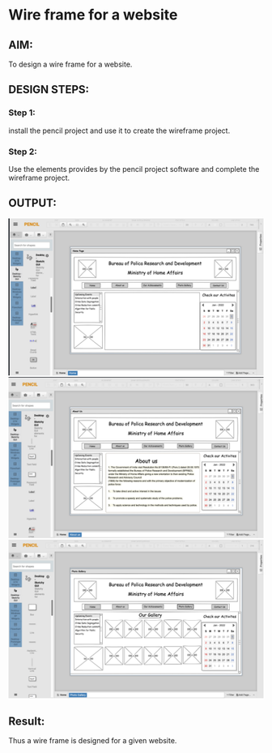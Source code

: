 # Wire frame for a website

## AIM:
To design a wire frame for a website.

## DESIGN STEPS:

### Step 1:
install the pencil project and use it to create the wireframe project.
### Step 2:
Use the elements provides by the pencil project software and complete the wireframe project.
## OUTPUT:
![GitHub Logo](/IMAGES/img1.png)
![GitHub Logo](/IMAGES/img2.png)
![GitHub Logo](/IMAGES/img3.png)

## Result:
Thus a wire frame is designed for a given website.
